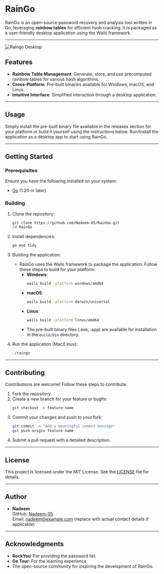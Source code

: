 # RainGo

RainGo is an open-source password recovery and analysis tool written in Go, leveraging **rainbow tables** for efficient hash cracking. It is packaged as a user-friendly desktop application using the Wails framework.

---
<img src="https://i.ibb.co/nM3gNSw/Screenshot-From-2024-12-12-21-04-02.png" alt="Raingo Desktop" border="0"></img>
## Features

- **Rainbow Table Management**: Generate, store, and use precomputed rainbow tables for various hash algorithms.
- **Cross-Platform**: Pre-built binaries available for Windows, macOS, and Linux.
- **Intuitive Interface**: Simplified interaction through a desktop application.

---

## Usage

Simply install the pre-built binary file available in the releases section for your platform or build it yourself using the instructions below. Run/Install the application as a desktop app to start using RainGo.

---

## Getting Started

### Prerequisites

Ensure you have the following installed on your system:

- [Go](https://go.dev/dl/) (1.20 or later)

### Building

1. Clone the repository:
   ```bash
   git clone https://github.com/Nadeem-05/RainGo.git
   cd RainGo
   ```

2. Install dependencies:
   ```bash
   go mod tidy
   ```

3. Building the application:
   - RainGo uses the Wails framework to package the application. Follow these steps to build for your platform:
     - **Windows**:
       ```bash
       wails build -platform windows/amd64
       ```
     - **macOS**:
       ```bash
       wails build -platform darwin/universal
       ```
     - **Linux**:
       ```bash
       wails build -platform linux/amd64
       ```
     - The pre-built binary files (.exe, .app) are available for installation in the `build/bin` directory.

4. Run the application (Mac/Linux):
   ```bash
   ./raingo
   ```

---

## Contributing

Contributions are welcome! Follow these steps to contribute:

1. Fork the repository.
2. Create a new branch for your feature or bugfix:
   ```bash
   git checkout -b feature-name
   ```
3. Commit your changes and push to your fork:
   ```bash
   git commit -m "Add a meaningful commit message"
   git push origin feature-name
   ```
4. Submit a pull request with a detailed description.

---

## License

This project is licensed under the MIT License. See the [LICENSE](LICENSE) file for details.

---

## Author

- **Nadeem**  
  GitHub: [Nadeem-05](https://github.com/Nadeem-05)  
  Email: nadeem@example.com (replace with actual contact details if applicable)

---

## Acknowledgments

- **RockYou**: For providing the password list.
- **Go Tour**: For the learning experience
- The open-source community for inspiring the development of RainGo.


